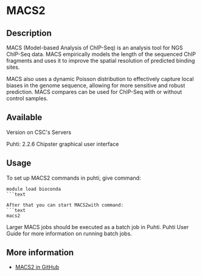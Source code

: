 # MACS2


## Description

MACS (Model-based Analysis of ChIP-Seq) is an analysis tool for NGS ChIP-Seq data. 
MACS empirically models the length of the sequenced ChIP fragments and uses it to improve 
the spatial resolution of predicted binding sites. 

MACS also uses a dynamic Poisson distribution to effectively capture local biases in the 
genome sequence, allowing for more sensitive and robust prediction. MACS compares can be 
used for ChIP-Seq with or without control samples.

## Available

Version on CSC's Servers

Puhti: 2.2.6
Chipster graphical user interface

## Usage

To set up MACS2 commands in puhti, give command:

```text
module load bioconda
```text

After that you can start MACS2with command:
```text
macs2
```

Larger MACS jobs should be executed as a batch job in Puhti. Puhti User Guide for more information on running batch jobs.

## More information

   *   [MACS2 in GitHub](https://github.com/taoliu/MACS/)
